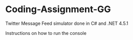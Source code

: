 # Coding-Assignment-GG
Twitter Message Feed simulator done in C# and .NET 4.5.1

Instructions on how to run the console
